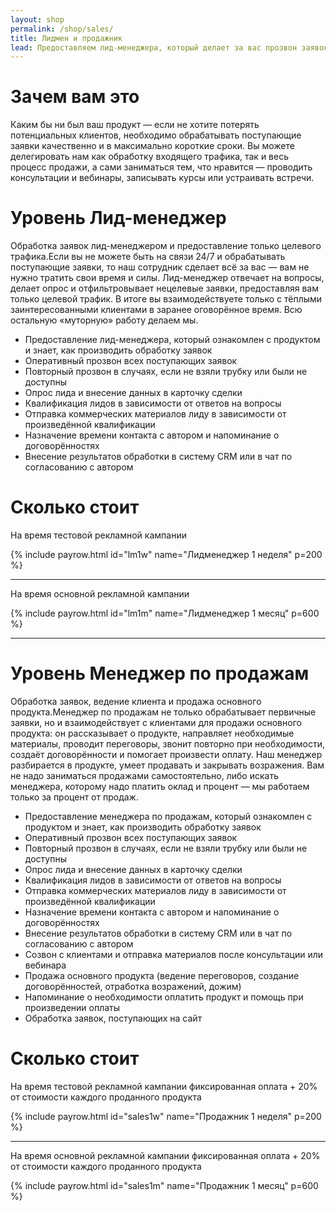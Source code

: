 ```yaml
---
layout: shop
permalink: /shop/sales/
title: Лидмен и продажник
lead: Предоставляем лид-менеджера, который делает за вас прозвон заявок и предоставляет только целевые лиды, либо менеджера по продажам, который не только обрабатывает первичные заявки, но и занимается продажей основного продукта
---
```


# **Зачем вам это**

Каким бы ни был ваш продукт — если не хотите потерять потенциальных клиентов, необходимо обрабатывать поступающие заявки качественно и в максимально короткие сроки. Вы можете делегировать нам как обработку входящего трафика, так и весь процесс продажи, а сами заниматься тем, что нравится — проводить консультации и вебинары, записывать курсы или устраивать встречи.

# **Уровень Лид-менеджер**

Обработка заявок лид-менеджером и предоставление только целевого трафика.Если вы не можете быть на связи 24/7 и обрабатывать поступающие заявки, то наш сотрудник сделает всё за вас — вам не нужно тратить свои время и силы. Лид-менеджер отвечает на вопросы, делает опрос и отфильтровывает нецелевые заявки, предоставляя вам только целевой трафик. В итоге вы взаимодействуете только с тёплыми заинтересованными клиентами в заранее оговорённое время. Всю остальную «муторную» работу делаем мы.

- Предоставление лид-менеджера, который ознакомлен с продуктом и знает, как производить обработку заявок
- Оперативный прозвон всех поступающих заявок
- Повторный прозвон в случаях, если не взяли трубку или были не доступны
- Опрос лида и внесение данных в карточку сделки
- Квалификация лидов в зависимости от ответов на вопросы
- Отправка коммерческих материалов лиду в зависимости от произведённой квалификации
- Назначение времени контакта с автором и напоминание о договорённостях
- Внесение результатов обработки в систему CRM или в чат по согласованию с автором

# **Сколько стоит**

На время тестовой рекламной кампании

{% include payrow.html id="lm1w" name="Лидменеджер 1 неделя" p=200 %}

---

На время основной рекламной кампании

{% include payrow.html id="lm1m" name="Лидменеджер 1 месяц" p=600 %}

---

# **Уровень Менеджер по продажам**

Обработка заявок, ведение клиента и продажа основного продукта.Менеджер по продажам не только обрабатывает первичные заявки, но и взаимодействует с клиентами для продажи основного продукта: он рассказывает о продукте, направляет необходимые материалы, проводит переговоры, звонит повторно при необходимости, создаёт договорённости и помогает произвести оплату. Наш менеджер разбирается в продукте, умеет продавать и закрывать возражения. Вам не надо заниматься продажами самостоятельно, либо искать менеджера, которому надо платить оклад и процент — мы работаем только за процент от продаж.

- Предоставление менеджера по продажам, который ознакомлен с продуктом и знает, как производить обработку заявок
- Оперативный прозвон всех поступающих заявок
- Повторный прозвон в случаях, если не взяли трубку или были не доступны
- Опрос лида и внесение данных в карточку сделки
- Квалификация лидов в зависимости от ответов на вопросы
- Отправка коммерческих материалов лиду в зависимости от произведённой квалификации
- Назначение времени контакта с автором и напоминание о договорённостях
- Внесение результатов обработки в систему CRM или в чат по согласованию с автором
- Созвон с клиентами и отправка материалов после консультации или вебинара
- Продажа основного продукта (ведение переговоров, создание договорённостей, отработка возражений, дожим)
- Напоминание о необходимости оплатить продукт и помощь при произведении оплаты
- Обработка заявок, поступающих на сайт

# **Сколько стоит**

На время тестовой рекламной кампании фиксированная оплата + 20% от стоимости каждого проданного продукта

{% include payrow.html id="sales1w" name="Продажник 1 неделя" p=200 %}

---

На время основной рекламной кампании фиксированная оплата + 20% от стоимости каждого проданного продукта

{% include payrow.html id="sales1m" name="Продажник 1 месяц" p=600 %}